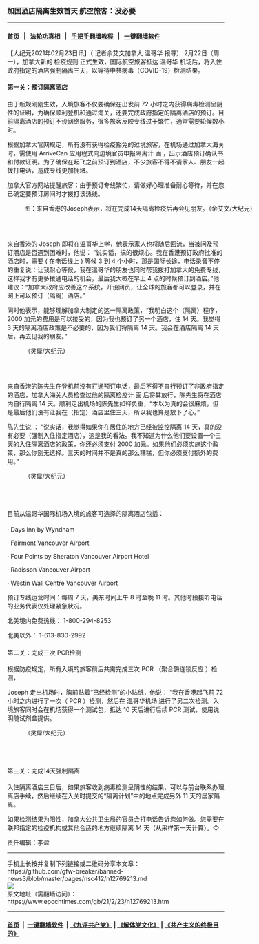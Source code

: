 ### 加国酒店隔离生效首天 航空旅客：没必要
------------------------

#### [首页](https://github.com/gfw-breaker/banned-news3/blob/master/README.md) &nbsp;&nbsp;|&nbsp;&nbsp; [法轮功真相](https://github.com/begood0513/basic/blob/master/README.md)  &nbsp;&nbsp;|&nbsp;&nbsp; [手把手翻墙教程](https://github.com/gfw-breaker/guides/wiki)  &nbsp;&nbsp;|&nbsp;&nbsp; [一键翻墙软件](https://github.com/gfw-breaker/nogfw/blob/master/README.md)  



<div><p>
 【大纪元2021年02月23日讯】（
 <span style="font-weight: 400;">
  记者余艾文加拿大
  <ok href="https://www.epochtimes.com/gb/tag/%E6%B8%A9%E5%93%A5%E5%8D%8E.html">
   温哥华
  </ok>
  报导）
 </span>
 <span style="font-weight: 400;">
  2月22日（周一），加拿大新的
  <ok href="https://www.epochtimes.com/gb/tag/%E6%A3%80%E7%96%AB%E8%A7%84%E5%88%99.html">
   检疫规则
  </ok>
  正式生效，国际航空旅客抵达
  <ok href="https://www.epochtimes.com/gb/tag/%E6%B8%A9%E5%93%A5%E5%8D%8E.html">
   温哥华
  </ok>
  机场后，将入住政府指定的酒店强制隔离三天，以等待中共病毒（COVID-19）检测结果。
 </span>
</p>
<h4>
 第一关：预订隔离酒店
</h4>
<p>
 <span style="font-weight: 400;">
  由于新规刚刚生效，入境旅客不仅要确保在出发前
 </span>
 <span style="font-weight: 400;">
  72
 </span>
 <span style="font-weight: 400;">
  小时之内获得病毒检测呈阴性的证明，为确保顺利登机和通过海关，还要完成政府指定的隔离酒店的预订。目前隔离酒店的预订不设网络服务，很多旅客反映专线过于繁忙，通常需要轮候数小时。
 </span>
</p>
<p>
 <span style="font-weight: 400;">
  根据加拿大官网规定，所有没有获得检疫豁免的过境旅客，在机场通过加拿大海关时，需使用
 </span>
 <span style="font-weight: 400;">
  ArriveCan
 </span>
 <span style="font-weight: 400;">
  应用程式向边境官员申报隔离计
 </span>
 <span style="font-weight: 400;">
  画
 </span>
 <span style="font-weight: 400;">
  ，出示酒店预订确认书和付款证明。为了确保在起飞之前预订到酒店，不少旅客不得不请家人、朋友一起拨打电话，造成专线更加拥堵。
 </span>
</p>
<p>
 <span style="font-weight: 400;">
  加拿大官方网站提醒旅客：由于预订专线繁忙，请做好心理准备耐心等待，并在您已确定要预订房间时才拨打该热线。
 </span>
</p>
<figure class="wp-caption aligncenter" id="attachment_12769224" style="width: 600px">
 <ok href="https://i.epochtimes.com/assets/uploads/2021/02/DSC01171.jpg">
  <img alt="" class="size-large wp-image-12769224" src="https://i.epochtimes.com/assets/uploads/2021/02/DSC01171-600x400.jpg"/>
 </ok>
 <br/><figcaption class="wp-caption-text">
  图：来自香港的Joseph表示，将在完成14天隔离检疫后再会见朋友。（余艾文/大纪元）
 </figcaption><br/>
</figure><br/>
<p>
 <span style="font-weight: 400;">
 </span>
 <span style="font-weight: 400;">
  来自香港的
 </span>
 <span style="font-weight: 400;">
  Joseph
 </span>
 <span style="font-weight: 400;">
  即将在温哥华上学，他表示家人也将随后回流，当被问及预订酒店是否遇到困难时，他说：
 </span>
 <span style="font-weight: 400;">
  “说实话，搞的很烦心。我在香港预订政府批准的酒店时，需要
 </span>
 <span style="font-weight: 400;">
  (
 </span>
 <span style="font-weight: 400;">
  在电话线上
 </span>
 <span style="font-weight: 400;">
  )
 </span>
 <span style="font-weight: 400;">
  等候
 </span>
 <span style="font-weight: 400;">
  3
 </span>
 <span style="font-weight: 400;">
  到
 </span>
 <span style="font-weight: 400;">
  4
 </span>
 <span style="font-weight: 400;">
  个小时，那是国际长途，电话录音不停的重复说：让我耐心等候，我在温哥华的朋友也同时帮我拨打加拿大的免费专线，这样我才有更多拨通电话的机会，最后我大概在早上
 </span>
 <span style="font-weight: 400;">
  4
 </span>
 <span style="font-weight: 400;">
  点的时候预订到酒店。”他建议：“加拿大政府应改善这个系统，开设网页，让全球的旅客都可以登录，并在网上可以预订（隔离）酒店。”
 </span>
</p>
<p>
 <span style="font-weight: 400;">
  同时他表示，能够理解加拿大制定的这一隔离政策，“我明白这个（隔离）程序，
 </span>
 <span style="font-weight: 400;">
  2000
 </span>
 <span style="font-weight: 400;">
  加元的费用是可以接受的，因为我也预订了另一个酒店，住
 </span>
 <span style="font-weight: 400;">
  14
 </span>
 <span style="font-weight: 400;">
  天。我觉得
 </span>
 <span style="font-weight: 400;">
  3
 </span>
 <span style="font-weight: 400;">
  天的隔离酒店政策是不必要的，因为我们将隔离
 </span>
 <span style="font-weight: 400;">
  14
 </span>
 <span style="font-weight: 400;">
  天。我会在酒店隔离
 </span>
 <span style="font-weight: 400;">
  14
 </span>
 <span style="font-weight: 400;">
  天后，再去见我的朋友。”
 </span>
</p>
<figure class="wp-caption aligncenter" id="attachment_12769257" style="width: 600px">
 <ok href="https://i.epochtimes.com/assets/uploads/2021/02/20210222_110516.jpg">
  <img alt="" class="size-large wp-image-12769257" src="https://i.epochtimes.com/assets/uploads/2021/02/20210222_110516-600x338.jpg"/>
 </ok>
 <br/><figcaption class="wp-caption-text">
  （灵犀/大纪元）
 </figcaption><br/>
</figure><br/>
<p>
 <span style="font-weight: 400;">
  来自香港的陈先生在登机前没有打通预订电话，最后不得不自行预订了非政府指定的酒店，加拿大海关人员检查过他的隔离检疫计
 </span>
 <span style="font-weight: 400;">
  画
 </span>
 <span style="font-weight: 400;">
  后将其放行，陈先生将在酒店内自行隔离
 </span>
 <span style="font-weight: 400;">
  14
 </span>
 <span style="font-weight: 400;">
  天。顺利走出机场的陈先生如释负重，“本以为真的会很麻烦，但是最后他们没有让我在（指定）酒店里住三天，所以我也算是放下了心。”
 </span>
</p>
<p>
 <span style="font-weight: 400;">
  陈先生说
 </span>
 <span style="font-weight: 400;">
  ：
 </span>
 <span style="font-weight: 400;">
  “说实话，我觉得如果你在居住的地方已经被监控隔离
 </span>
 <span style="font-weight: 400;">
  14
 </span>
 <span style="font-weight: 400;">
  天，真的没有必要（强制入住指定酒店），这是我的看法。我不知道为什么他们要设置一个三天的入住隔离酒店的政策，你还必须支付
 </span>
 <span style="font-weight: 400;">
  2000
 </span>
 <span style="font-weight: 400;">
  加元。如果他们必须实施这个政策，那么你别无选择。三天的时间并不是真的那么糟糕，但你必须支付额外的费用。”
 </span>
</p>
<figure class="wp-caption aligncenter" id="attachment_12769259" style="width: 600px">
 <ok href="https://i.epochtimes.com/assets/uploads/2021/02/20210222_124445.jpg">
  <img alt="" class="size-large wp-image-12769259" src="https://i.epochtimes.com/assets/uploads/2021/02/20210222_124445-600x338.jpg"/>
 </ok>
 <br/><figcaption class="wp-caption-text">
  （灵犀/大纪元）
 </figcaption><br/>
</figure><br/>
<h4>
 <span style="font-weight: 400;">
  目前从温哥华国际机场入境的旅客可选择的隔离酒店包括：
 </span>
</h4>
<p>
 <span style="font-weight: 400;">
 </span>
 <span style="font-weight: 400;">
  ‧ Days Inn by Wyndham
 </span>
</p>
<p>
 <span style="font-weight: 400;">
 </span>
 <span style="font-weight: 400;">
  ‧ Fairmont Vancouver Airport
 </span>
</p>
<p>
 <span style="font-weight: 400;">
 </span>
 <span style="font-weight: 400;">
  ‧ Four Points by Sheraton Vancouver Airport Hotel
 </span>
</p>
<p>
 <span style="font-weight: 400;">
 </span>
 <span style="font-weight: 400;">
  ‧ Radisson Vancouver Airport
 </span>
</p>
<p>
 <span style="font-weight: 400;">
 </span>
 <span style="font-weight: 400;">
  ‧ Westin Wall Centre Vancouver Airport
 </span>
</p>
<p>
 <span style="font-weight: 400;">
  预订专线运营时间：每周
 </span>
 <span style="font-weight: 400;">
  7
 </span>
 <span style="font-weight: 400;">
  天，美东时间上午
 </span>
 <span style="font-weight: 400;">
  8
 </span>
 <span style="font-weight: 400;">
  时至晚
 </span>
 <span style="font-weight: 400;">
  11
 </span>
 <span style="font-weight: 400;">
  时。其他时段接听电话的业务代表仅处理紧急状况。
 </span>
</p>
<p>
 <span style="font-weight: 400;">
  北美境内免费热线：
 </span>
 <span style="font-weight: 400;">
  1-800-294-8253
 </span>
</p>
<p>
 <span style="font-weight: 400;">
  北美以外：
 </span>
 <span style="font-weight: 400;">
  1-613-830-2992
 </span>
</p>
<h4>
 <span style="font-weight: 400;">
  第二关：完成三次
  <ok href="https://www.epochtimes.com/gb/tag/pcr%E6%A3%80%E6%B5%8B.html">
   PCR检测
  </ok>
 </span>
</h4>
<p>
 <span style="font-weight: 400;">
  根据防疫规定，所有入境的旅客前后共需完成三次
 </span>
 <span style="font-weight: 400;">
  PCR
 </span>
 <span style="font-weight: 400;">
  （聚合酶连锁反应
 </span>
 <span style="font-weight: 400;">
  ）检测，
 </span>
</p>
<p>
 <span style="font-weight: 400;">
  Joseph
 </span>
 <span style="font-weight: 400;">
  走出机场时，胸前贴着“已经检测”的小贴纸，他说：
 </span>
 <span style="font-weight: 400;">
  “我在香港起飞前
 </span>
 <span style="font-weight: 400;">
  72
 </span>
 <span style="font-weight: 400;">
  小时之内进行了一次（
 </span>
 <span style="font-weight: 400;">
  PCR
 </span>
 <span style="font-weight: 400;">
  ）检测，然后在
  <ok href="https://www.epochtimes.com/gb/tag/%E6%B8%A9%E5%93%A5%E5%8D%8E%E6%9C%BA%E5%9C%BA.html">
   温哥华机场
  </ok>
  进行了另二次检测。入境旅客同时会在机场获得一个测试包，抵达
 </span>
 <span style="font-weight: 400;">
  10
 </span>
 <span style="font-weight: 400;">
  天后进行后续
 </span>
 <span style="font-weight: 400;">
  PCR
 </span>
 <span style="font-weight: 400;">
  测试，使用说明随试剂盒提供。
 </span>
</p>
<figure class="wp-caption aligncenter" id="attachment_12769263" style="width: 600px">
 <ok href="https://i.epochtimes.com/assets/uploads/2021/02/Fairmont-hotel.jpg">
  <img alt="" class="size-large wp-image-12769263" src="https://i.epochtimes.com/assets/uploads/2021/02/Fairmont-hotel-600x346.jpg"/>
 </ok>
 <br/><figcaption class="wp-caption-text">
  （灵犀/大纪元）
 </figcaption><br/>
</figure><br/>
<h4>
 <span style="font-weight: 400;">
  第三关：完成14天强制隔离
 </span>
</h4>
<p>
 <span style="font-weight: 400;">
  入住隔离酒店三日后，如果旅客收到病毒检测呈阴性的结果，可以与前台联系办理离店手续，然后继续在入关时提交的“隔离计划”中的地点完成另外
 </span>
 <span style="font-weight: 400;">
  11
 </span>
 <span style="font-weight: 400;">
  天的居家隔离。
 </span>
</p>
<p>
 <span style="font-weight: 400;">
  如果检测结果为阳性，加拿大公共卫生局的官员会打电话告诉您如何做。您需要在联邦指定的检疫机构或其他合适的地方继续隔离
 </span>
 <span style="font-weight: 400;">
  14
 </span>
 <span style="font-weight: 400;">
  天（从采样第一天计算）。◇
 </span>
</p>
<p>
 <span style="font-weight: 400;">
 </span>
 <span style="font-weight: 400;">
  责任编辑：李盈
 </span>
</p>
</div>
<hr/>
手机上长按并复制下列链接或二维码分享本文章：<br/>
https://github.com/gfw-breaker/banned-news3/blob/master/pages/nsc412/n12769213.md <br/>
<a href='https://github.com/gfw-breaker/banned-news3/blob/master/pages/nsc412/n12769213.md'><img src='https://github.com/gfw-breaker/banned-news3/blob/master/pages/nsc412/n12769213.md.png'/></a> <br/>
原文地址（需翻墙访问）：https://www.epochtimes.com/gb/21/2/23/n12769213.htm


------------------------
#### [首页](https://github.com/gfw-breaker/banned-news3/blob/master/README.md) &nbsp;|&nbsp; [一键翻墙软件](https://github.com/gfw-breaker/nogfw/blob/master/README.md) &nbsp;| [《九评共产党》](https://github.com/gfw-breaker/9ping.md/blob/master/README.md#九评之一评共产党是什么) | [《解体党文化》](https://github.com/gfw-breaker/jtdwh.md/blob/master/README.md) | [《共产主义的终极目的》](https://github.com/gfw-breaker/gczydzjmd.md/blob/master/README.md)


<img src='http://gfw-breaker.win/banned-news3/pages/nsc412/n12769213.md' width='0px' height='0px'/>